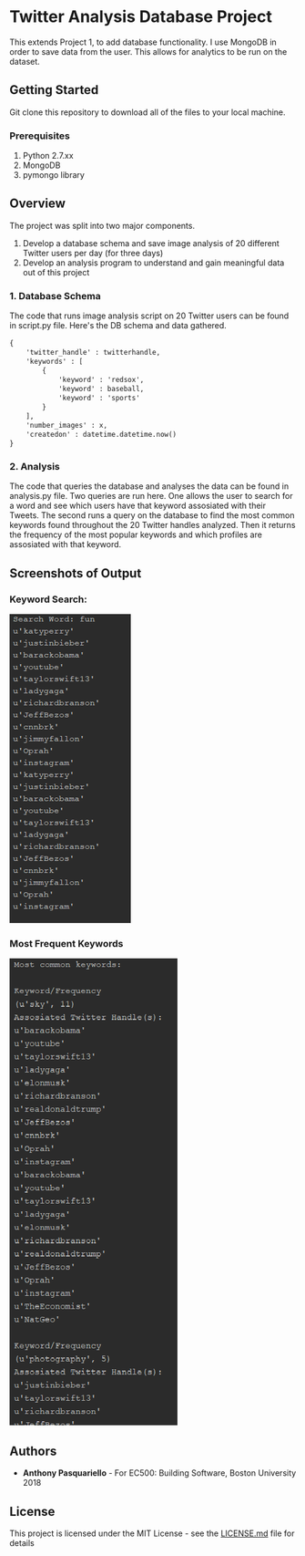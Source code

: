 # Twitter Analysis Database Project
This extends Project 1, to add database functionality. I use MongoDB in order to save data from the user. This allows for analytics to be run on the dataset. 

## Getting Started
Git clone this repository to download all of the files to your local machine.

### Prerequisites
1. Python 2.7.xx
1. MongoDB
1. pymongo library

## Overview
The project was split into two major components.
1. Develop a database schema and save image analysis of 20 different Twitter users per day (for three days)
2. Develop an analysis program to understand and gain meaningful data out of this project

### 1. Database Schema
The code that runs image analysis script on 20 Twitter users can be found in script.py file. Here's the DB schema and data gathered.
```
{
    'twitter_handle' : twitterhandle,
    'keywords' : [
        {
            'keyword' : 'redsox',
            'keyword' : baseball,
            'keyword' : 'sports'
        }
    ],
    'number_images' : x,
    'createdon' : datetime.datetime.now()
}
```

### 2. Analysis
The code that queries the database and analyses the data can be found in analysis.py file. Two queries are run here. One allows the user to search for a word and see which users have that keyword assosiated with their Tweets. The second runs a query on the database to find the most common keywords found throughout the 20 Twitter handles analyzed. Then it returns the frequency of the most popular keywords and which profiles are assosiated with that keyword. 


## Screenshots of Output
### Keyword Search: 
![alt text](https://github.com/antpas/EC500C1/blob/master/Database_Project/Data/searchword.png)

### Most Frequent Keywords
![alt text](https://github.com/antpas/EC500C1/blob/master/Database_Project/Data/mostcommon.png)

## Authors

* **Anthony Pasquariello** - For EC500: Building Software, Boston University 2018


## License

This project is licensed under the MIT License - see the [LICENSE.md](https://github.com/antpas/EC500C1/blob/master/LICENSE) file for details
